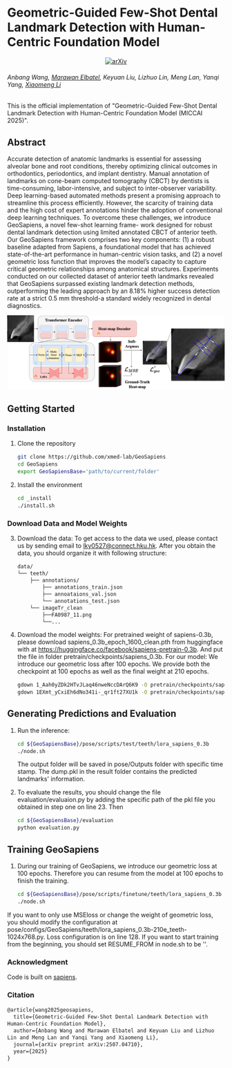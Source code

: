 # Geometric-Guided Few-Shot Dental Landmark Detection with Human-Centric Foundation Model

<div align="center">

[![arXiv](https://img.shields.io/badge/arXiv-2503.11167-brown?logo=arxiv&style=flat-square)](https://arxiv.org/abs/2507.04710)


</div>


###### Anbang Wang, [Marawan Elbatel](https://marwankefah.github.io/), Keyuan Liu, Lizhuo Lin, Meng Lan, Yanqi Yang, [Xiaomeng Li](https://xmengli.github.io/)



This is the official implementation of "Geometric-Guided Few-Shot Dental Landmark Detection with Human-Centric Foundation Model (MICCAI 2025)".

## Abstract
Accurate detection of anatomic landmarks is essential for assessing alveolar bone and root conditions, thereby optimizing clinical outcomes in orthodontics, periodontics, and implant dentistry. Manual annotation of landmarks on cone-beam computed tomography (CBCT) by dentists is time-consuming, labor-intensive, and subject to inter-observer variability. Deep learning-based automated methods present a promising approach to streamline this process efficiently. However, the scarcity of training data and the high cost of expert annotations hinder the adoption of conventional deep learning techniques. To overcome these challenges, we introduce GeoSapiens, a novel few-shot learning frame- work designed for robust dental landmark detection using limited annotated CBCT of anterior teeth. Our GeoSapiens framework comprises two key components: (1) a robust baseline adapted from Sapiens, a foundational model that has achieved state-of-the-art performance in human-centric vision tasks, and (2) a novel geometric loss function that improves the model’s capacity to capture critical geometric relationships among anatomical structures. Experiments conducted on our collected dataset of anterior teeth landmarks revealed that GeoSapiens surpassed existing landmark detection methods, outperforming the leading approach by an 8.18% higher success detection rate at a strict 0.5 mm threshold-a standard widely recognized in dental diagnostics.

![GeoSapiens.png](assets/GeoSapiens.png)

## Getting Started

### Installation
1. Clone the repository
    ```sh
    git clone https://github.com/xmed-lab/GeoSapiens
    cd GeoSapiens
    export GeoSapiensBase='path/to/current/folder'
    ```
2. Install the environment
    ```sh
    cd _install
    ./install.sh
    ```

### Download Data and Model Weights
3. Download the data: To get access to the data we used, please contact us by sending email to lky0527@connect.hku.hk. After you obtain the data, you should organize it with following structure: 
   ```plaintext
   data/
   └── teeth/
       ├── annotations/
           ├── annotations_train.json
           ├── annoataions_val.json
           └── annotations_test.json
       └── imageTr_clean
           ├──FA0987_11.png
           └──...
   ```
   
4. Download the model weights:
   For pretrained weight of sapiens-0.3b, please download sapiens_0.3b_epoch_1600_clean.pth from huggingface with at https://huggingface.co/facebook/sapiens-pretrain-0.3b. And put the file in folder pretrain/checkpoints/sapiens_0.3b.
   For our model: We introduce our geometric loss after 100 epochs. We provide both the checkpoint at 100 epochs as well as the final weight at 210 epochs.
   ```sh
   gdown 1_Aah0yZDk2HTvJLaq46nweNccDArQ6K9 -O pretrain/checkpoints/sapiens_0.3b/epoch_100.pth
   gdown 1EXmt_yCxiEh6dNo341i-_qr1ft27XU1k -O pretrain/checkpoints/sapiens_0.3b/epoch_210.pth
   ```
   
## Generating Predictions and Evaluation

1. Run the inference: 
   ```sh
   cd ${GeoSapiensBase}/pose/scripts/test/teeth/lora_sapiens_0.3b
   ./node.sh
   ```
   The output folder will be saved in pose/Outputs folder with specific time stamp. The dump.pkl in the result folder contains the predicted landmarks' information. 

2. To evaluate the results, you should change the file evaluation/evaluaion.py by adding the specific path of the pkl file you obtained in step one on line 23. Then
   ```sh
   cd ${GeoSapiensBase}/evaluation
   python evaluation.py
   ```

## Training GeoSapiens

1. During our training of GeoSapiens, we introduce our geometric loss at 100 epochs. Therefore you can resume from the model at 100 epochs to finish the training. 

    ```sh
    cd ${GeoSapiensBase}/pose/scripts/finetune/teeth/lora_sapiens_0.3b
    ./node.sh
    ```
If you want to only use MSEloss or change the weight of geometric loss, you should modify the configuration at pose/configs/GeoSapiens/teeth/lora_sapiens_0.3b-210e_teeth-1024x768.py. Loss configuration is on line 128. 
If you want to start training from the beginning, you should set RESUME_FROM in node.sh to be ''. 

### Acknowledgment
Code is built on [sapiens](https://github.com/facebookresearch/sapiens).

### Citation
````
@article{wang2025geosapiens,
  title={Geometric-Guided Few-Shot Dental Landmark Detection with Human-Centric Foundation Model},
  author={Anbang Wang and Marawan Elbatel and Keyuan Liu and Lizhuo Lin and Meng Lan and Yanqi Yang and Xiaomeng Li},
  journal={arXiv preprint arXiv:2507.04710},
  year={2025}
}
````